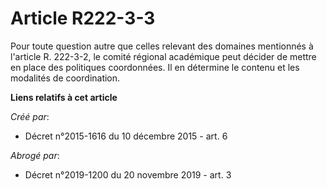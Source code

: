 # Article R222-3-3

Pour toute question autre que celles relevant des domaines mentionnés à l'article R. 222-3-2, le comité régional académique
peut décider de mettre en place des politiques coordonnées. Il en détermine le contenu et les modalités de coordination.

**Liens relatifs à cet article**

_Créé par_:

  - Décret n°2015-1616 du 10 décembre 2015 - art. 6

_Abrogé par_:

  - Décret n°2019-1200 du 20 novembre 2019 - art. 3
